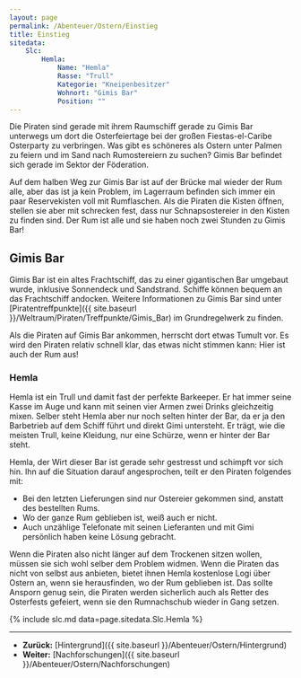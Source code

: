 ```yaml
---
layout: page
permalink: /Abenteuer/Ostern/Einstieg
title: Einstieg
sitedata:
    Slc:
        Hemla:
            Name: "Hemla"
            Rasse: "Trull"
            Kategorie: "Kneipenbesitzer"
            Wohnort: "Gimis Bar"
            Position: ""
---
```




Die Piraten sind gerade mit ihrem Raumschiff gerade zu Gimis Bar unterwegs um dort die Osterfeiertage bei der großen Fiestas-el-Caribe Osterparty zu verbringen. Was gibt es schöneres als Ostern unter Palmen zu feiern und im Sand nach Rumostereiern zu suchen? Gimis Bar befindet sich gerade im Sektor der Föderation.

Auf dem halben Weg zur Gimis Bar ist auf der Brücke mal wieder der Rum alle, aber das ist ja kein Problem, im Lagerraum befinden sich immer ein paar Reservekisten voll mit Rumflaschen. Als die Piraten die Kisten öffnen, stellen sie aber mit schrecken fest, dass nur Schnapsostereier in den Kisten zu finden sind. Der Rum ist alle und sie haben noch zwei Stunden zu Gimis Bar!

## Gimis Bar

Gimis Bar ist ein altes Frachtschiff, das zu einer gigantischen Bar umgebaut wurde, inklusive Sonnendeck und Sandstrand. Schiffe können bequem an das Frachtschiff andocken. Weitere Informationen zu Gimis Bar sind unter [Piratentreffpunkte]({{ site.baseurl }}/Weltraum/Piraten/Treffpunkte/Gimis_Bar) im Grundregelwerk zu finden.

Als die Piraten auf Gimis Bar ankommen, herrscht dort etwas Tumult vor. Es wird den Piraten relativ schnell klar, das etwas nicht stimmen kann: Hier ist auch der Rum aus!

### Hemla

Hemla ist ein Trull und damit fast der perfekte Barkeeper. Er hat immer seine Kasse im Auge und kann mit seinen vier Armen zwei Drinks gleichzeitig mixen. Selber steht Hemla aber nur noch selten hinter der Bar, da er ja den Barbetrieb auf dem Schiff führt und direkt Gimi untersteht. Er trägt, wie die meisten Trull, keine Kleidung, nur eine Schürze, wenn er hinter der Bar steht.

Hemla, der Wirt dieser Bar ist gerade sehr gestresst und schimpft vor sich hin. Ihn auf die Situation darauf angesprochen, teilt er den Piraten folgendes mit:

- Bei den letzten Lieferungen sind nur Ostereier gekommen sind, anstatt des bestellten Rums.
- Wo der ganze Rum geblieben ist, weiß auch er nicht.
- Auch unzählige Telefonate mit seinen Lieferanten und mit Gimi persönlich haben keine Lösung gebracht.

Wenn die Piraten also nicht länger auf dem Trockenen sitzen wollen, müssen sie sich wohl selber dem Problem widmen. Wenn die Piraten das nicht von selbst aus anbieten, bietet ihnen Hemla kostenlose Logi über Ostern an, wenn sie herausfinden, wo der Rum geblieben ist. Das sollte Ansporn genug sein, die Piraten werden sicherlich auch als Retter des Osterfests gefeiert, wenn sie den Rumnachschub wieder in Gang setzen.

{% include slc.md data=page.sitedata.Slc.Hemla %}

***

- **Zurück:** [Hintergrund]({{ site.baseurl }}/Abenteuer/Ostern/Hintergrund)
- **Weiter:** [Nachforschungen]({{ site.baseurl }}/Abenteuer/Ostern/Nachforschungen)
